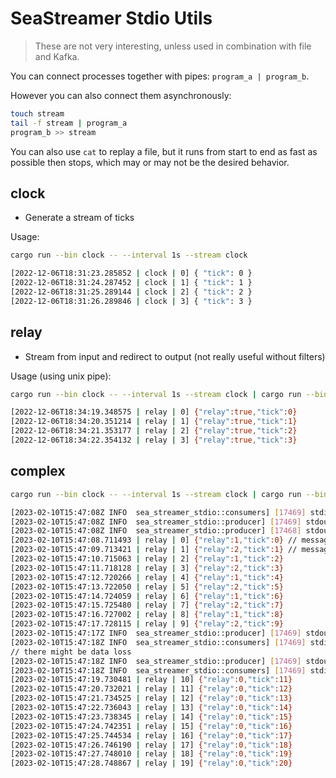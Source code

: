 # SeaStreamer Stdio Utils

> These are not very interesting, unless used in combination with file and Kafka.

You can connect processes together with pipes: `program_a | program_b`.

However you can also connect them asynchronously:

```sh
touch stream
tail -f stream | program_a
program_b >> stream
```

You can also use `cat` to replay a file, but it runs from start to end as fast as possible then stops,
which may or may not be the desired behavior.

## clock

+ Generate a stream of ticks

Usage: 

```sh
cargo run --bin clock -- --interval 1s --stream clock

[2022-12-06T18:31:23.285852 | clock | 0] { "tick": 0 }
[2022-12-06T18:31:24.287452 | clock | 1] { "tick": 1 }
[2022-12-06T18:31:25.289144 | clock | 2] { "tick": 2 }
[2022-12-06T18:31:26.289846 | clock | 3] { "tick": 3 }
```

## relay

+ Stream from input and redirect to output (not really useful without filters)

Usage (using unix pipe):

```sh
cargo run --bin clock -- --interval 1s --stream clock | cargo run --bin relay -- --input clock --output relay

[2022-12-06T18:34:19.348575 | relay | 0] {"relay":true,"tick":0}
[2022-12-06T18:34:20.351214 | relay | 1] {"relay":true,"tick":1}
[2022-12-06T18:34:21.353177 | relay | 2] {"relay":true,"tick":2}
[2022-12-06T18:34:22.354132 | relay | 3] {"relay":true,"tick":3}
```

## complex

```sh
cargo run --bin clock -- --interval 1s --stream clock | cargo run --bin complex -- --input clock --output relay

[2023-02-10T15:47:08Z INFO  sea_streamer_stdio::consumers] [17469] stdin thread spawned
[2023-02-10T15:47:08Z INFO  sea_streamer_stdio::producer] [17469] stdout thread spawned
[2023-02-10T15:47:08Z INFO  sea_streamer_stdio::producer] [17468] stdout thread spawned
[2023-02-10T15:47:08.711493 | relay | 0] {"relay":1,"tick":0} // messages are load balanced
[2023-02-10T15:47:09.713421 | relay | 1] {"relay":2,"tick":1} // messages are load balanced
[2023-02-10T15:47:10.715063 | relay | 2] {"relay":1,"tick":2}
[2023-02-10T15:47:11.718128 | relay | 3] {"relay":2,"tick":3}
[2023-02-10T15:47:12.720266 | relay | 4] {"relay":1,"tick":4}
[2023-02-10T15:47:13.722050 | relay | 5] {"relay":2,"tick":5}
[2023-02-10T15:47:14.724059 | relay | 6] {"relay":1,"tick":6}
[2023-02-10T15:47:15.725480 | relay | 7] {"relay":2,"tick":7}
[2023-02-10T15:47:16.727002 | relay | 8] {"relay":1,"tick":8}
[2023-02-10T15:47:17.728115 | relay | 9] {"relay":2,"tick":9}
[2023-02-10T15:47:17Z INFO  sea_streamer_stdio::producer] [17469] stdout thread exit
[2023-02-10T15:47:18Z INFO  sea_streamer_stdio::consumers] [17469] stdin thread exit
// there might be data loss
[2023-02-10T15:47:18Z INFO  sea_streamer_stdio::producer] [17469] stdout thread spawned
[2023-02-10T15:47:18Z INFO  sea_streamer_stdio::consumers] [17469] stdin thread spawned
[2023-02-10T15:47:19.730481 | relay | 10] {"relay":0,"tick":11}
[2023-02-10T15:47:20.732021 | relay | 11] {"relay":0,"tick":12}
[2023-02-10T15:47:21.734525 | relay | 12] {"relay":0,"tick":13}
[2023-02-10T15:47:22.736043 | relay | 13] {"relay":0,"tick":14}
[2023-02-10T15:47:23.738345 | relay | 14] {"relay":0,"tick":15}
[2023-02-10T15:47:24.742351 | relay | 15] {"relay":0,"tick":16}
[2023-02-10T15:47:25.744534 | relay | 16] {"relay":0,"tick":17}
[2023-02-10T15:47:26.746190 | relay | 17] {"relay":0,"tick":18}
[2023-02-10T15:47:27.748010 | relay | 18] {"relay":0,"tick":19}
[2023-02-10T15:47:28.748867 | relay | 19] {"relay":0,"tick":20}
```